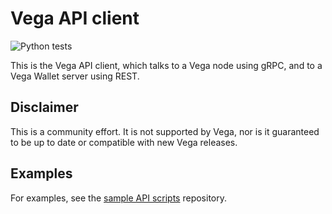 # Vega API client

![Python tests](https://github.com/vegaprotocol/api-clients/workflows/Python%20tests/badge.svg?branch=master)

This is the Vega API client, which talks to a Vega node using gRPC, and to a
Vega Wallet server using REST.

## Disclaimer

This is a community effort. It is not supported by Vega, nor is it guaranteed
to be up to date or compatible with new Vega releases.

## Examples

For examples, see the [sample API scripts](https://github.com/vegaprotocol/sample-api-scripts/) repository.

